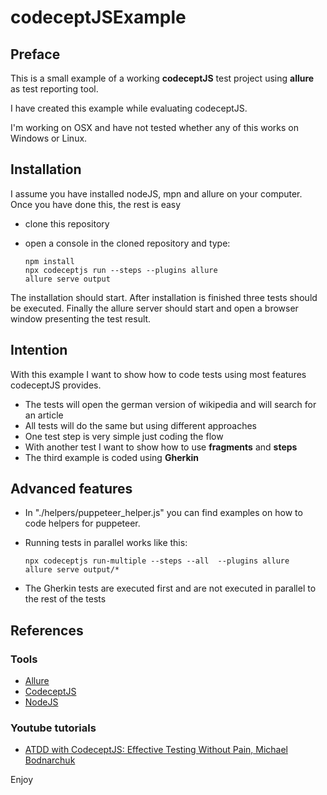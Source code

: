 # codeceptJSExample

## Preface

This is a small example of a working **codeceptJS** test project using **allure** as test reporting tool. 

I have created this example while evaluating codeceptJS.

I'm working on OSX and have not tested whether any of this works on Windows or Linux.

## Installation

I assume you have installed nodeJS, mpn and allure on your computer.
Once you have done this, the rest is easy

* clone this repository
* open a console in the cloned repository and type:

      npm install
      npx codeceptjs run --steps --plugins allure
      allure serve output

The installation should start. After installation is finished three tests should be executed. Finally the allure server should start and open a browser window presenting the test result.

## Intention

With this example I want to show how to code tests using most features codeceptJS provides.

* The tests will open the german version of wikipedia and will search for an article
* All tests will do the same but using different approaches
* One test step is very simple just coding the flow
* With another test I want to show how to use **fragments** and **steps**
* The third example is coded using **Gherkin**

## Advanced features

* In "./helpers/puppeteer_helper.js" you can find examples on how to code helpers for puppeteer. 
* Running tests in parallel works like this:

      npx codeceptjs run-multiple --steps --all  --plugins allure
      allure serve output/*
* The Gherkin tests are executed first and are not executed in parallel to the rest of the tests

## References

### Tools

* [Allure](https://docs.qameta.io/allure/)
* [CodeceptJS](https://codecept.io)
* [NodeJS](https://nodejs.org/en/)

### Youtube tutorials

* [ATDD with CodeceptJS: Effective Testing Without Pain, Michael Bodnarchuk](https://youtu.be/paBe0uu68uc)

Enjoy
